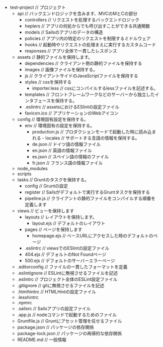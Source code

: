- test-project  // プロジェクト
    - api  // バックエンドロジックを含みます、MVCのMとCの部分
        - controllers  // リクエストを処理するバックエンドロジック
        - heplers  // アプリの何処からでも呼び出すことができる共通関数
        - models  // Sailsのアプリのデータの構造
        - policies  // アプリ内の特定のリクエストを制限するミドルウェア
        - hooks  // 起動時やリクエストの処理まえに実行するカスタムコード
        - responses  // アプリ全体で一貫したレスポンス
    - assets  // 静的ファイルを保持します。
        - dependencies // クライアント側の静的ファイルを保持する
        - images  // 画像ファイルを保持する。
        - js  // クライアントサイドのJavaScriptファイルを保持する
        - styles  // cssを保持する
            - importer.less  // cssにコンパイルするlessファイルを記述する。
        - templates  // フロントフレームワークなどのサーバーから独立したインタフェースを保持する。
        - .eslintrc  // assetsにおけるESlintの設定ファイル
        - favicon.ico  // アプリケーションのWebアイコン
    - config  // 環境固有設定を保持する。
        - env  // 環境固有の設定を保持する。
            - production.js   // プロダクションモードで起動した時に読み込まれる - locales  // サポートする言語の情報を保持する。
            - de.json  // ドイツ語の情報ファイル
            - en.json  // 英語の情報ファイル
            - es.json  // スペイン語の情報のファイル
            - fr.json  // フランス語の情報ファイル
    - node_modules
    - scripts
    - tasks  // Gruntのタスクを保持する。
        - config  // Gruntの設定
        - register  // Sailsがデフォルトで実行するGruntタスクを保持する
        - pipeline.js  // クライアントの静的ファイルをコンパイルする順番を定義します
    - views  // ビューを保持します
        - layouts // レイアウトを保持します。
            - layout.ejs  // デフォルトのレイアウト
        - pages // ページを保持します
            - homepage.ejs  // ベースURLにアクセスした時のデフォルトのページ
        - .eslintrc  // viewsでのESlintの設定ファイル
        - 404.ejs  // デフォルトのNot Foundページ
        - 500.ejs  // デフォルトのサーバーエラーページ
    - .editorconfig  // ファイルの一貫したフォーマットを定義
    - .eslintignore  // ESLintに無視させるファイルを記述
    - .eslintrc  // プロジェクト全体のESLint設定ファイル
    - .gitignore  // gitに無視させるファイルを記述
    - .htmlhintrc  // HTMLHintの設定ファイル
    - .lesshintrc
    - .npmrc
    - .sailsrc // Sailsアプリの設定ファイル
    - .app.js  // nodeコマンドで起動するためのファイル
    - Gruntfile.js  // Gruntにアセット管理を任せるファイル
    - package.json  // パッケージの依存関係
    - package-lock.json // パッケージの再帰的な依存関係
    - README.md  // 一般情報
